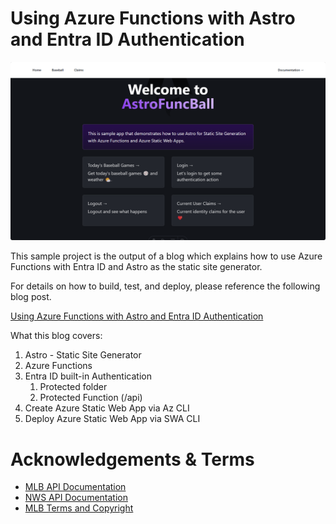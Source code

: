 # Using Azure Functions with Astro and Entra ID Authentication

![AstroFuncBall Pic](./AstroFuncBall/public/AstroFuncBall.png)

This sample project is the output of a blog which explains how to use Azure Functions with Entra ID and Astro as the static site generator.

For details on how to build, test, and deploy, please reference the following blog post.

[Using Azure Functions with Astro and Entra ID Authentication](https://agramont.net/blog/astro-entra-auth-azure-functions)

What this blog covers:
1. Astro - Static Site Generator
2. Azure Functions
3. Entra ID built-in Authentication
   1. Protected folder
   2. Protected Function (/api)
4. Create Azure Static Web App via Az CLI
5. Deploy Azure Static Web App via SWA CLI

# Acknowledgements & Terms

- [MLB API Documentation](https://appac.github.io/mlb-data-api-docs/)
- [NWS API Documentation](https://www.weather.gov/documentation/services-web-api)
- [MLB Terms and Copyright](http://gdx.mlb.com/components/copyright.txt)